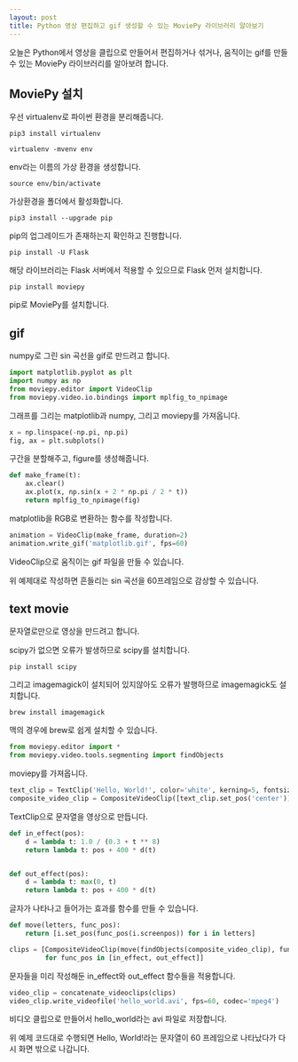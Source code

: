 ```yaml
---
layout: post
title: Python 영상 편집하고 gif 생성할 수 있는 MoviePy 라이브러리 알아보기
---
```


오늘은 Python에서 영상을 클립으로 만들어서 편집하거나 섞거나, 움직이는 gif를 만들 수 있는 MoviePy 라이브러리를 알아보려 합니다.

## MoviePy 설치

우선 virtualenv로 파이썬 환경을 분리해줍니다.

```
pip3 install virtualenv
```

```
virtualenv -mvenv env
```

env라는 이름의 가상 환경을 생성합니다.

```
source env/bin/activate
```

가상환경을 폴더에서 활성화합니다.

```
pip3 install --upgrade pip
```

pip의 업그레이드가 존재하는지 확인하고 진행합니다.

```
pip install -U Flask
```

해당 라이브러리는 Flask 서버에서 적용할 수 있으므로 Flask 먼저 설치합니다.

```
pip install moviepy
```

pip로 MoviePy를 설치합니다.

## gif

numpy로 그린 sin 곡선을 gif로 만드려고 합니다.

```python
import matplotlib.pyplot as plt
import numpy as np
from moviepy.editor import VideoClip
from moviepy.video.io.bindings import mplfig_to_npimage
```

그래프를 그리는 matplotlib과 numpy, 그리고 moviepy를 가져옵니다.

```python
x = np.linspace(-np.pi, np.pi)
fig, ax = plt.subplots()
```

구간을 분할해주고, figure를 생성해줍니다.

```python
def make_frame(t):
    ax.clear()
    ax.plot(x, np.sin(x + 2 * np.pi / 2 * t))
    return mplfig_to_npimage(fig)
```

matplotlib을 RGB로 변환하는 함수를 작성합니다.

```python
animation = VideoClip(make_frame, duration=2)
animation.write_gif('matplotlib.gif', fps=60)
```

VideoClip으로 움직이는 gif 파일을 만들 수 있습니다.

위 예제대로 작성하면 흔들리는 sin 곡선을 60프레임으로 감상할 수 있습니다.

## text movie

문자열로만으로 영상을 만드려고 합니다.

scipy가 없으면 오류가 발생하므로 scipy를 설치합니다.

```
pip install scipy
```

그리고 imagemagick이 설치되어 있지않아도 오류가 발행하므로 imagemagick도 설치합니다.

```
brew install imagemagick
```

맥의 경우에 brew로 쉽게 설치할 수 있습니다.

```python
from moviepy.editor import *
from moviepy.video.tools.segmenting import findObjects
```

moviepy를 가져옵니다.

```python
text_clip = TextClip('Hello, World!', color='white', kerning=5, fontsize=100)
composite_video_clip = CompositeVideoClip([text_clip.set_pos('center')], size=(1000, 1000))
```

TextClip으로 문자열을 영상으로 만듭니다.

```python
def in_effect(pos):
    d = lambda t: 1.0 / (0.3 + t ** 8)
    return lambda t: pos + 400 * d(t)


def out_effect(pos):
    d = lambda t: max(0, t)
    return lambda t: pos + 400 * d(t)
```

글자가 나타나고 들어가는 효과를 함수를 만들 수 있습니다.

```python
def move(letters, func_pos):
    return [i.set_pos(func_pos(i.screenpos)) for i in letters]

clips = [CompositeVideoClip(move(findObjects(composite_video_clip), func_pos), size=(1000, 1000)).subclip(0, 5)
         for func_pos in [in_effect, out_effect]]
```

문자들을 미리 작성해둔 in_effect와 out_effect 함수들을 적용합니다.

```python
video_clip = concatenate_videoclips(clips)
video_clip.write_videofile('hello_world.avi', fps=60, codec='mpeg4')
```

비디오 클립으로 만들어서 hello_world라는 avi 파일로 저장합니다.

위 예제 코드대로 수행되면 Hello, World!라는 문자열이 60 프레임으로 나타났다가 다시 화면 밖으로 나갑니다.